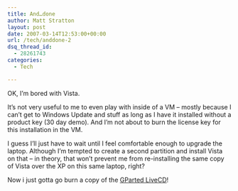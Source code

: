 ```yaml
---
title: And…done
author: Matt Stratton
layout: post
date: 2007-03-14T12:53:00+00:00
url: /tech/anddone-2
dsq_thread_id:
  - 28261743
categories:
  - Tech

---
```

OK, I&#8217;m bored with Vista.

It&#8217;s not very useful to me to even play with inside of a VM &#8211; mostly because I can&#8217;t get to Windows Update and stuff as long as I have it installed without a product key (30 day demo). And I&#8217;m not about to burn the license key for this installation in the VM.

I guess I&#8217;ll just have to wait until I feel comfortable enough to upgrade the laptop. Although I&#8217;m tempted to create a second partition and install Vista on that &#8211; in theory, that won&#8217;t prevent me from re-installing the same copy of Vista over the XP on this same laptop, right?

Now i just gotta go burn a copy of the [GParted LiveCD][1]!

 [1]: http://www.lifehacker.com/software/partition/download-of-the-day-gparted-live-cd-175024.php